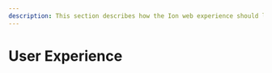 ```yaml
---
description: This section describes how the Ion web experience should look like
---
```


# User Experience



